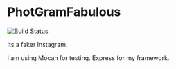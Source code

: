# PhotGramFabulous

[![Build Status](https://travis-ci.org/SeanGallen/PhotoGramFabulous.svg?branch=master)](https://travis-ci.org/SeanGallen/PhotoGramFabulous)

Its a faker Instagram.

I am using Mocah for testing.
Express for my framework.
